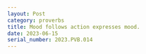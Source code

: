 ```yaml
---
layout: Post
category: proverbs
title: Mood follows action expresses mood.
date: 2023-06-15
serial_number: 2023.PVB.014
---
```

